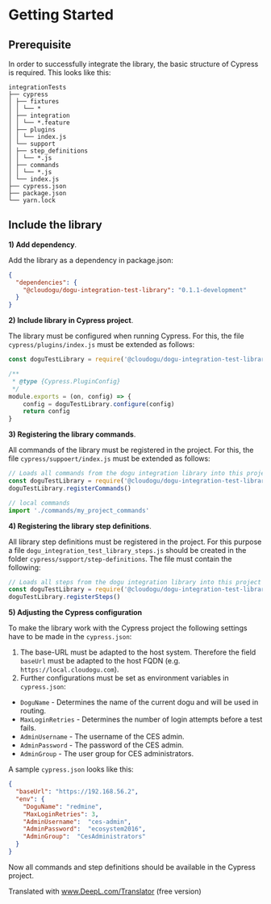 # Getting Started

## Prerequisite

In order to successfully integrate the library, the basic structure of Cypress is required. This looks like this:

```
integrationTests
├── cypress
│ ├── fixtures
│ │ └── *
│ ├── integration
│ │ └── *.feature
│ ├── plugins
│ │ └── index.js
│ └── support
│ ├── step_definitions
│ │ └── *.js
│ ├── commands
│ │ └── *.js
│ └── index.js
├── cypress.json
├── package.json
└── yarn.lock
```

## Include the library

**1) Add dependency**.

Add the library as a dependency in package.json:
```json
{
  "dependencies": {
    "@cloudogu/dogu-integration-test-library": "0.1.1-development"
  }
}
```

**2) Include library in Cypress project**.

The library must be configured when running Cypress. For this, the file `cypress/plugins/index.js` must be extended as follows:
```javascript
const doguTestLibrary = require('@cloudogu/dogu-integration-test-library')

/**
 * @type {Cypress.PluginConfig}
 */
module.exports = (on, config) => {
    config = doguTestLibrary.configure(config)
    return config
}
```

**3) Registering the library commands**.

All commands of the library must be registered in the project. For this, the file `cypress/suppoert/index.js` must be extended as follows:
```javascript
// Loads all commands from the dogu integration library into this project
const doguTestLibrary = require('@cloudogu/dogu-integration-test-library')
doguTestLibrary.registerCommands()

// local commands
import './commands/my_project_commands'
```

**4) Registering the library step definitions**.

All library step definitions must be registered in the project. For this purpose a file `dogu_integration_test_library_steps.js` should be created in the folder `cypress/support/step-definitions`. The file must contain the following:
```javascript
// Loads all steps from the dogu integration library into this project
const doguTestLibrary = require('@cloudogu/dogu-integration-test-library')
doguTestLibrary.registerSteps()
```

**5) Adjusting the Cypress configuration**

To make the library work with the Cypress project the following settings have to be made in the `cypress.json`:

1) The base-URL must be adapted to the host system.
   Therefore the field `baseUrl` must be adapted to the host FQDN (e.g. `https://local.cloudogu.com`).
2) Further configurations must be set as environment variables in `cypress.json`:
- `DoguName` - Determines the name of the current dogu and will be used in routing.
- `MaxLoginRetries` - Determines the number of login attempts before a test fails.
- `AdminUsername` - The username of the CES admin.
- `AdminPassword` - The password of the CES admin.
- `AdminGroup` - The user group for CES administrators.

A sample `cypress.json` looks like this:
```json
{
  "baseUrl": "https://192.168.56.2",
  "env": {
    "DoguName": "redmine",
    "MaxLoginRetries": 3,
    "AdminUsername":  "ces-admin",
    "AdminPassword":  "ecosystem2016",
    "AdminGroup":  "CesAdministrators"
  }
}
```

Now all commands and step definitions should be available in the Cypress project.

Translated with www.DeepL.com/Translator (free version)